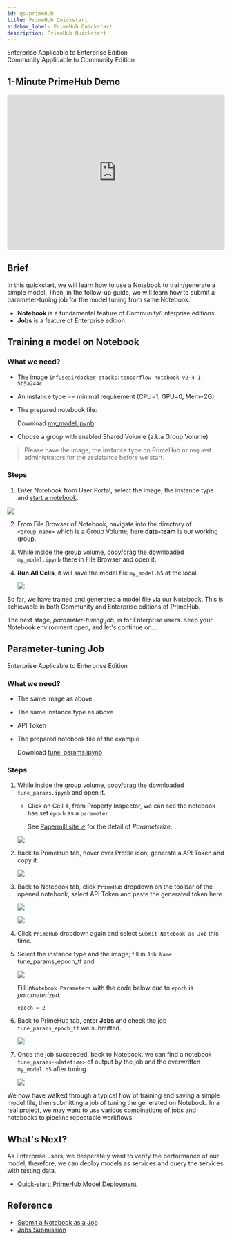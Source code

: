 ```yaml
---
id: qs-primehub
title: PrimeHub Quickstart
sidebar_label: PrimeHub Quickstart
description: PrimeHub Quickstart
---
```


<div class="label-sect">
  <div class="ee-only tooltip">Enterprise
    <span class="tooltiptext">Applicable to Enterprise Edition</span>
  </div>
  <div class="ce-only tooltip">Community
    <span class="tooltiptext">Applicable to Community Edition</span>
  </div>
</div>

## 1-Minute PrimeHub Demo

<iframe width="100%" height="360" src="https://www.youtube.com/embed/IEEwL0ISl8E" frameborder="0" allow="accelerometer; autoplay; encrypted-media; gyroscope; picture-in-picture" allowfullscreen></iframe>

## Brief

In this quickstart, we will learn how to use a Notebook to train/generate a simple model. Then, in the follow-up guide, we will learn how to submit a parameter-tuning job for the model tuning from same Notebook.

- **Notebook** is a fundamental feature of Community/Enterprise editions.
- **Jobs** is a feature of Enterprise edition.

## Training a model on Notebook

### What we need?

- The image `infuseai/docker-stacks:tensorflow-notebook-v2-4-1-5b5a244c`
- An instance type >= minimal requirement (CPU=1, GPU=0, Mem=2G)
- The prepared notebook file:

  Download [my_model.ipynb](assets/my_model.ipynb)

- Choose a group with enabled Shared Volume (a.k.a Group Volume)

> Please have the image, the instance type on PrimeHub or request administrators for the assistance before we start.

### Steps

1. Enter Notebook from User Portal, select the image, the instance type and [start a notebook](launch-project).

![](assets/qs_notebook.png)

2. From File Browser of Notebook, navigate into the directory of `<group_name>` which is a Group Volume; here **data-team** is our working group.

3. While inside the group volume, copy/drag the downloaded `my_model.ipynb` there in File Browser and open it.

4. **Run All Cells**, it will save the model file `my_model.h5` at the local.

   ![](assets/qs_trained_model.png)

So far, we have trained and generated a model file via our Notebook. This is achievable in both Community and Enterprise editions of PrimeHub.

The next stage, _parameter-tuning job_, is for Enterprise users. Keep your Notebook environment open, and let's continue on...

## Parameter-tuning Job

<div class="label-sect">
  <div class="ee-only tooltip">Enterprise
    <span class="tooltiptext">Applicable to Enterprise Edition</span>
  </div>
</div>

### What we need?

- The same image as above
- The same instance type as above
- API Token
- The prepared notebook file of the example

  Download [tune_params.ipynb](assets/tune_params.ipynb)

### Steps

1. While inside the group volume, copy/drag the downloaded `tune_params.ipynb` and open it.

   - Click on Cell 4, from Property Inspector, we can see the notebook has set `epoch` as a `parameter`

     See [Papermill site &neArr;](https://papermill.readthedocs.io/en/latest/usage-parameterize.html) for the detail of _Parameterize_.

   ![](assets/qs_tune_job_parameter.png)

2. Back to PrimeHub tab, hover over Profile icon, generate a API Token and copy it.

   ![](assets/qs_api_token.png)

3. Back to Notebook tab, click `PrimeHub` dropdown on the toolbar of the opened notebook, select API Token and paste the generated token here.

   ![](assets/qs_primehub_ext.png)

   ![](assets/qs_ext_api_token.png)

4. Click `PrimeHub` dropdown again and select `Submit Notebook as Job` this time.

5. Select the instance type and the image; fill in `Job Name` tune_params_epoch_tf and

   ![](assets/qs_notebook_job.png)

   Fill in`Notebook Parameters` with the code below due to `epoch` is _parameterized_.

   ```
   epoch = 2
   ```

6. Back to PrimeHub tab, enter **Jobs** and check the job `tune_params_epoch_tf` we submitted.

   ![](assets/qs_tune_job_detail.png)

7. Once the job succeeded, back to Notebook, we can find a notebook `tune_params-<datetime>` of output by the job and the overwritten `my_model.h5` after tuning.

   ![](assets/qs_tune_job_output.png)

We now have walked through a typical flow of training and saving a simple model file, then submitting a job of tuning the generated on Notebook. In a real project, we may want to use various combinations of jobs and notebooks to pipeline repeatable workflows.

## What's Next?

As Enterprise users, we desperately want to verify the performance of our model, therefore, we can deploy models as services and query the services with testing data.

- [Quick-start: PrimeHub Model Deployment](qs-primehub-deploy)

## Reference

- [Submit a Notebook as a Job](../notebook-as-job)
- [Jobs Submission](../job-submission-feature)
